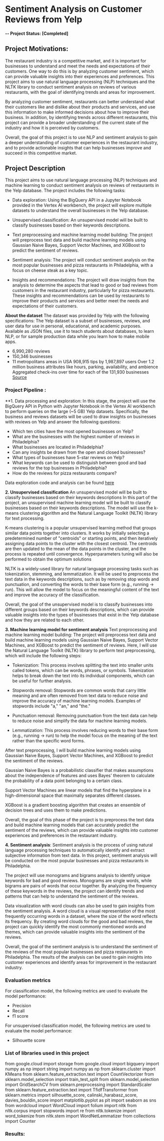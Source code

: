 # Sentiment Analysis on Customer Reviews from Yelp

#### -- Project Status: [Completed]

## Project Motivations:
The restaurant industry is a competitive market, and it is important for businesses to understand and meet the needs and expectations of their customers. 
One way to do this is by analyzing customer sentiment, which can provide valuable insights into their experiences and preferences. 
This project aims to use natural language processing (NLP) techniques and the NLTK library to conduct sentiment analysis on reviews of various restaurants, with the goal of identifying trends and areas for improvement.

By analyzing customer sentiment, restaurants can better understand what their customers like and dislike about their products and services, and use this information to make informed decisions about how to improve their business. 
In addition, by identifying trends across different restaurants, this project can provide a broader understanding of the current state of the industry and how it is perceived by customers.

Overall, the goal of this project is to use NLP and sentiment analysis to gain a deeper understanding of customer experiences in the restaurant industry, 
and to provide actionable insights that can help businesses improve and succeed in this competitive market.


## Project Description

This project aims to use natural language processing (NLP) techniques and machine learning to conduct sentiment analysis on reviews of restaurants in the Yelp database. The project includes the following tasks:

* Data exploration: Using the BigQuery API in a Jupyter Notebook provided in the Vertex AI workbench, the project will explore multiple datasets to understand the overall businesses in the Yelp database.

* Unsupervised classification: An unsupervised model will be built to classify businesses based on their keywords descriptions.

* Text preprocessing and machine learning model building: The project will preprocess text data and build machine learning models using Gaussian Naive Bayes, Support Vector Machines, and XGBoost to predict the sentiment of reviews.

* Sentiment analysis: The project will conduct sentiment analysis on the most popular businesses and pizza restaurants in Philadelphia, with a focus on cheese steak as a key topic.

* Insights and recommendations: The project will draw insights from the analysis to determine the aspects that lead to good or bad reviews from customers in the restaurant industry, particularly for pizza restaurants. 
These insights and recommendations can be used by restaurants to improve their products and services and better meet the needs and expectations of their customers.

**About the dataset** The dataset was provided by Yelp with the following specifications:
The Yelp dataset is a subset of businesses, reviews, and user data for use in personal, educational, and academic purposes. 
Available as JSON files, use it to teach students about databases, to learn NLP, or for sample production data while you learn how to make mobile apps.

* 6,990,280 reviews 
* 150,346 businesses
* 11 metropolitans areas in USA
908,915 tips by 1,987,897 users
Over 1.2 million business attributes like hours, parking, availability, and ambience
Aggregated check-ins over time for each of the 131,930 businesses
[Source](https://www.yelp.com/dataset)

### Project Pipeline :
**1. Data processing and exploration: In this stage, the project will use the BigQuery API in Python with Jupyter Notebook in the Vertex AI workbench to perform queries on the large (~5 GB) Yelp datasets. 
Specifically, the business and reviews datasets will be used to draw insights on businesses with reviews on Yelp and answer the following questions:

* Which ten cities have the most opened businesses on Yelp?
* What are the businesses with the highest number of reviews in Philadelphia?
* What businesses are located in Philadelphia?
* Can any insights be drawn from the open and closed businesses?
* What types of businesses have 5-star reviews on Yelp?
* What keywords can be used to distinguish between good and bad reviews for the top businesses in Philadelphia?
* How do the reviews for pizza restaurants compare?

Data exploration code and analysis can be found [here](https://github.com/avtnguyen/sentiment-analysis-customer-reviews/blob/main/Yelp_Data_Exploration.html)

**2. Unsupervised classification** An unsupervised model will be built to classify businesses based on their keywords descriptions 
In this part of the project, an unsupervised machine learning model will be built to classify businesses based on their keywords descriptions. 
The model will use the k-means clustering algorithm and the Natural Language Toolkit (NLTK) library for text processing.

K-means clustering is a popular unsupervised learning method that groups similar data points together into clusters. 
It works by initially selecting a predetermined number of "centroids" or starting points, and then iteratively assigning data points to the cluster with the closest centroid. 
The centroids are then updated to the mean of the data points in the cluster, and the process is repeated until convergence. Hyperparameters tuning will also be performed to obtain the optimum solutions

NLTK is a widely-used library for natural language processing tasks such as tokenization, stemming, and lemmatization. 
It will be used to preprocess the text data in the keywords descriptions, such as by removing stop words and punctuation, and converting the words to their base form (e.g., running -> run). 
This will allow the model to focus on the meaningful content of the text and improve the accuracy of the classification.

Overall, the goal of the unsupervised model is to classify businesses into different groups based on their keywords descriptions, 
which can provide valuable insights into the types of businesses that exist in the Yelp database and how they are related to each other.

**3. Machine learning model for sentiment analysis** Text preprocessing and machine learning model building: The project will preprocess text data and build machine learning models using Gaussian Naive Bayes, Support Vector Machines, and XGBoost to predict the sentiment of reviews.
Here, I will use the Natural Language Toolkit (NLTK) library to perform text preprocessing, which will include the following steps:

* Tokenization: This process involves splitting the text into smaller units called tokens, which can be words, phrases, or symbols. 
Tokenization helps to break down the text into its individual components, which can be useful for further analysis.

* Stopwords removal: Stopwords are common words that carry little meaning and are often removed from text data to reduce noise and improve the accuracy of machine learning models. 
Examples of stopwords include "a," "an," and "the."

* Punctuation removal: Removing punctuation from the text data can help to reduce noise and simplify the data for machine learning models.

* Lemmatization: This process involves reducing words to their base form (e.g., running -> run) to help the model focus on the meaning of the text rather than the specific word forms.

After text preprocessing, I will build machine learning models using Gaussian Naive Bayes, Support Vector Machines, and XGBoost to predict the sentiment of the reviews. 

Gaussian Naive Bayes is a probabilistic classifier that makes assumptions about the independence of features and uses Bayes' theorem to calculate the probability of a data point belonging to a certain class. 

Support Vector Machines are linear models that find the hyperplane in a high-dimensional space that maximally separates different classes. 

XGBoost is a gradient boosting algorithm that creates an ensemble of decision trees and uses them to make predictions.

Overall, the goal of this phase of the project is to preprocess the text data and build machine learning models that can accurately predict the sentiment of the reviews, 
which can provide valuable insights into customer experiences and preferences in the restaurant industry.

**4. Sentiment analysis**: Sentiment analysis is the process of using natural language processing techniques to automatically identify and extract subjective information from text data. 
In this project, sentiment analysis will be conducted on the most popular businesses and pizza restaurants in Philadelphia.

The project will use monograms and bigrams analysis to identify unique keywords for bad and good reviews. 
Monograms are single words, while bigrams are pairs of words that occur together. 
By analyzing the frequency of these keywords in the reviews, the project can identify trends and patterns that can help to understand the sentiment of the reviews.

Data visualization with word clouds can also be used to gain insights from the sentiment analysis. 
A word cloud is a visual representation of the most frequently occurring words in a dataset, where the size of the word reflects its frequency. 
By creating word clouds for the good and bad reviews, the project can quickly identify the most commonly mentioned words and themes, which can provide valuable insights into the sentiment of the reviews.

Overall, the goal of the sentiment analysis is to understand the sentiment of the reviews of the most popular businesses and pizza restaurants in Philadelphia.
The results of the analysis can be used to gain insights into customer experiences and identify areas for improvement in the restaurant industry.

### Evaluation metrics
For classification model, the following metrics are used to evaluate the model performance:
* Precision
* Recall
* f1 score

For unsupervised classification model, the following metrics are used to evaluate the model performance:
* Silhouette score

### List of libraries used in this project

from google.cloud import storage
from google.cloud import bigquery
import numpy as np
import string
import numpy as np
from sklearn.cluster import KMeans
from sklearn.feature_extraction.text import CountVectorizer
from sklearn.model_selection import train_test_split
from sklearn.model_selection import GridSearchCV
from sklearn.preprocessing import StandardScaler
from sklearn.feature_extraction.text import TfidfTransformer
from sklearn.metrics import silhouette_score, calinski_harabasz_score, davies_bouldin_score
import matplotlib.pyplot as plt
import seaborn as sns
from wordcloud import WordCloud
import folium
import nltk
from nltk.corpus import stopwords
import re
from nltk.tokenize import word_tokenize
from nltk.stem import WordNetLemmatizer
from collections import Counter


### Results:


